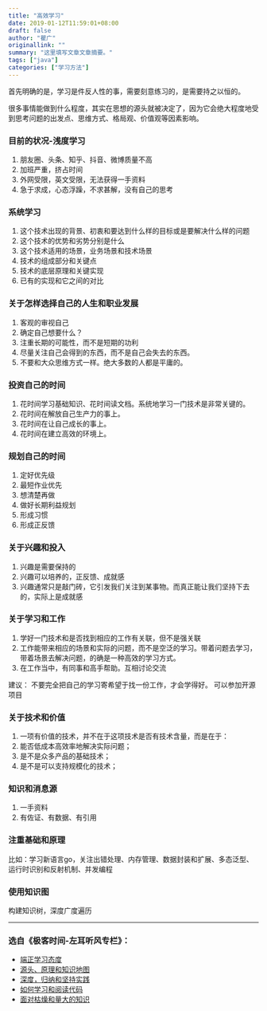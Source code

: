 ```yaml
---
title: "高效学习"
date: 2019-01-12T11:59:01+08:00
draft: false
author: "瞿广"
originallink: ""
summary: "这里填写文章文章摘要。"
tags: ["java"]
categories: ["学习方法"]
---
```




首先明确的是，学习是件反人性的事，需要刻意练习的，是需要持之以恒的。

很多事情能做到什么程度，其实在思想的源头就被决定了，因为它会绝大程度地受到思考问题的出发点、思维方式、格局观、价值观等因素影响。


### 目前的状况-浅度学习
1. 朋友圈、头条、知乎、抖音、微博质量不高
2. 加班严重，挤占时间
3. 外网受限，英文受限，无法获得一手资料
4. 急于求成，心态浮躁，不求甚解，没有自己的思考

<!--more-->

### 系统学习
1. 这个技术出现的背景、初衷和要达到什么样的目标或是要解决什么样的问题
2. 这个技术的优势和劣势分别是什么
3. 这个技术适用的场景，业务场景和技术场景
4. 技术的组成部分和关键点
5. 技术的底层原理和关键实现
6. 已有的实现和它之间的对比


### 关于怎样选择自己的人生和职业发展
1. 客观的审视自己
2. 确定自己想要什么？
3. 注重长期的可能性，而不是短期的功利
4. 尽量关注自己会得到的东西，而不是自己会失去的东西。
5. 不要和大众思维方式一样。绝大多数的人都是平庸的。




### 投资自己的时间
1. 花时间学习基础知识、花时间读文档。系统地学习一门技术是非常关键的。
2. 花时间在解放自己生产力的事上。
3. 花时间在让自己成长的事上。
4. 花时间在建立高效的环境上。

### 规划自己的时间
1. 定好优先级
2. 最短作业优先
3. 想清楚再做
4. 做好长期利益规划
5. 形成习惯
6. 形成正反馈

### 关于兴趣和投入
1. 兴趣是需要保持的
2. 兴趣可以培养的，正反馈、成就感
3. 兴趣通常只是敲门砖，它引发我们关注到某事物。而真正能让我们坚持下去的，实际上是成就感

### 关于学习和工作
1. 学好一门技术和是否找到相应的工作有关联，但不是强关联
2. 工作能带来相应的场景和实际的问题，而不是空泛的学习。带着问题去学习，带着场景去解决问题，的确是一种高效的学习方式。
3. 在工作当中，有同事和高手帮助。互相讨论交流

建议：
不要完全把自己的学习寄希望于找一份工作，才会学得好。
可以参加开源项目

### 关于技术和价值

1. 一项有价值的技术，并不在于这项技术是否有技术含量，而是在于：
2. 能否低成本高效率地解决实际问题；
3. 是不是众多产品的基础技术；
4. 是不是可以支持规模化的技术；





### 知识和消息源
1. 一手资料
2. 有佐证、有数据、有引用

### 注重基础和原理
比如：学习新语言go，关注出错处理、内存管理、数据封装和扩展、多态泛型、运行时识别和反射机制、并发编程

### 使用知识图
构建知识树，深度广度遍历

---

### 选自《极客时间-左耳听风专栏》：

- [端正学习态度](https://time.geekbang.org/column/article/14360)
- [源头、原理和知识地图](https://time.geekbang.org/column/article/14321)
- [深度，归纳和坚持实践](https://time.geekbang.org/column/article/14380)
- [如何学习和阅读代码](https://time.geekbang.org/column/article/14321)
- [面对枯燥和量大的知识](https://time.geekbang.org/column/article/14389)